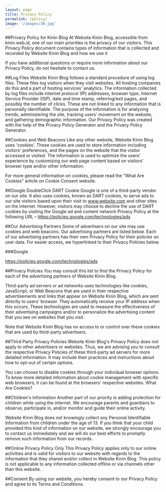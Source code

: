 ```yaml
---
layout: page
title: Privacy Policy
permalink: /policy/
image: '/images/38.jpg'
---
```


##Privacy Policy for Kinin Blog
At Website Kinin Blog, accessible from kinin.web.id, one of our main priorities is the privacy of our visitors. This Privacy Policy document contains types of information that is collected and recorded by Website Kinin Blog and how we use it

If you have additional questions or require more information about our Privacy Policy, do not hesitate to contact us.

##Log Files
Website Kinin Blog follows a standard procedure of using log files. These files log visitors when they visit websites. All hosting companies do this and a part of hosting services' analytics. The information collected by log files include internet protocol (IP) addresses, browser type, Internet Service Provider (ISP), date and time stamp, referring/exit pages, and possibly the number of clicks. These are not linked to any information that is personally identifiable. The purpose of the information is for analyzing trends, administering the site, tracking users' movement on the website, and gathering demographic information. Our Privacy Policy was created with the help of the Privacy Policy Generator and the Privacy Policy Generator.

##Cookies and Web Beacons
Like any other website, Website Kinin Blog uses 'cookies'. These cookies are used to store information including visitors' preferences, and the pages on the website that the visitor accessed or visited. The information is used to optimize the users' experience by customizing our web page content based on visitors' browser type and/or other information.

For more general information on cookies, please read the "What Are Cookies" article on Cookie Consent website.

##Google DoubleClick DART Cookie
Google is one of a third-party vendor on our site. It also uses cookies, known as DART cookies, to serve ads to our site visitors based upon their visit to www.website.com and other sites on the internet. However, visitors may choose to decline the use of DART cookies by visiting the Google ad and content network Privacy Policy at the following URL – https://policies.google.com/technologies/ads

##Our Advertising Partners
Some of advertisers on our site may use cookies and web beacons. Our advertising partners are listed below. Each of our advertising partners has their own Privacy Policy for their policies on user data. For easier access, we hyperlinked to their Privacy Policies below.

###Google

https://policies.google.com/technologies/ads

##Privacy Policies
You may consult this list to find the Privacy Policy for each of the advertising partners of Website Kinin Blog.

Third-party ad servers or ad networks uses technologies like cookies, JavaScript, or Web Beacons that are used in their respective advertisements and links that appear on Website Kinin Blog, which are sent directly to users' browser. They automatically receive your IP address when this occurs. These technologies are used to measure the effectiveness of their advertising campaigns and/or to personalize the advertising content that you see on websites that you visit.

Note that Website Kinin Blog has no access to or control over these cookies that are used by third-party advertisers.

##Third Party Privacy Policies
Website Kinin Blog's Privacy Policy does not apply to other advertisers or websites. Thus, we are advising you to consult the respective Privacy Policies of these third-party ad servers for more detailed information. It may include their practices and instructions about how to opt-out of certain options.

You can choose to disable cookies through your individual browser options. To know more detailed information about cookie management with specific web browsers, it can be found at the browsers' respective websites. What Are Cookies?

##Children's Information
Another part of our priority is adding protection for children while using the internet. We encourage parents and guardians to observe, participate in, and/or monitor and guide their online activity.

Website Kinin Blog does not knowingly collect any Personal Identifiable Information from children under the age of 13. If you think that your child provided this kind of information on our website, we strongly encourage you to contact us immediately and we will do our best efforts to promptly remove such information from our records.

##Online Privacy Policy Only
This Privacy Policy applies only to our online activities and is valid for visitors to our website with regards to the information that they shared and/or collect in Website Kinin Blog. This policy is not applicable to any information collected offline or via channels other than this website.

##Consent
By using our website, you hereby consent to our Privacy Policy and agree to its Terms and Conditions.

